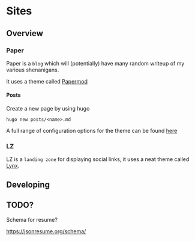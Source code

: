# Sites

## Overview

### Paper

Paper is a `blog` which will (potentially) have many random writeup of my various shenanigans.

It uses a theme called [Papermod](https://themes.gohugo.io/themes/hugo-papermod/) 

#### Posts

Create a new page by using hugo

```shell
hugo new posts/<name>.md
```

A full range of configuration options for the theme can be found [here](https://github.com/adityatelange/hugo-PaperMod/wiki/Installation#sample-pagemd)

### LZ

LZ is a `landing zone` for displaying social links, it uses a neat theme called [Lynx](https://themes.gohugo.io/themes/lynx/).

## Developing 

[//]: # (TODO)



## TODO?

Schema for resume?

https://jsonresume.org/schema/